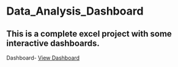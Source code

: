 # Data_Analysis_Dashboard
## This is a complete excel project with some interactive dashboards.
Dashboard- <a href="https://github.com/Dutta-Shreya/Data_Analysis_Dashboard/blob/main/Vrinda%20Store%20Dashboard.png"> View Dashboard </a>
